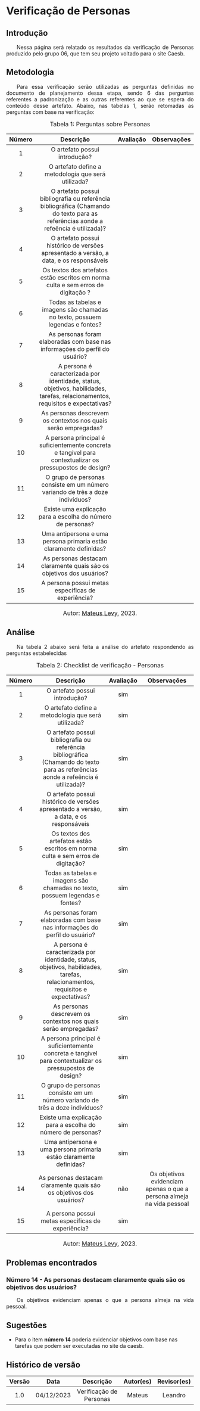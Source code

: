 # Verificação de Personas

## Introdução 
<p align="justify">&emsp;&emsp;Nessa página será relatado os resultados da verificação de Personas produzido pelo grupo 06, que tem seu projeto voltado para o site Caesb.</p>

## Metodologia
<p align="justify">&emsp;&emsp;Para essa verificação serão utilizadas as perguntas definidas no documento de planejamento dessa etapa, sendo 6 das perguntas referentes a padronização e as outras referentes ao que se espera do conteúdo desse artefato. Abaixo, nas tabelas 1, serão retomadas as perguntas com base na verificação:</p>

<font size="3"><p style="text-align: center"> Tabela 1: Perguntas sobre Personas </p> </font>

<center>


| Número | Descrição | Avaliação | Observações | 
| :----: | :-------: | :-------: | :--------: | 
| 1 | O artefato possui introdução?|  |  |
| 2 | O artefato define a metodologia que será utilizada? | | |
| 3 | O artefato possui bibliografia ou referência bibliográfica (Chamando do texto para as referências aonde a refeência é utilizada)?| | |
| 4 | O artefato possui histórico de versões apresentado a versão, a data, e os responsáveis | | |
| 5 | Os textos dos artefatos estão escritos em norma culta e sem erros de digitação ? | | |
| 6 | Todas as tabelas e imagens são chamadas no texto, possuem legendas e fontes? |  | |
| 7 |As personas foram elaboradas com base nas informações do perfil do usuário? |  | |
| 8 | A persona é caracterizada por identidade, status, objetivos, habilidades, tarefas, relacionamentos, requisitos e expectativas?|  | |
| 9 | As personas descrevem os contextos nos quais serão empregadas? |  | |
| 10 | A persona principal é suficientemente concreta e tangível para contextualizar os pressupostos de design? |  | |
| 11 | O grupo de personas consiste em um número variando de três a doze indivíduos? |  |  |
| 12 | Existe uma explicação para a escolha do número de personas? |  | |
| 13 | Uma antipersona e uma persona primaria estão claramente definidas? |  | |
| 14 | As personas destacam claramente quais são os objetivos dos usuários? |  |  |
| 15 |A persona possui metas específicas de experiência? |  | |


</center>


<font size="3"><p style="text-align: center"> Autor: <a href="https://github.com/mateus9levy" target="_blanck">Mateus Levy</a>, 2023.</p></font>

## Análise
<p align="justify">&emsp;&emsp;Na tabela 2 abaixo será feita a análise do artefato respondendo as perguntas estabelecidas</p>


<font size="3"><p style="text-align: center"> Tabela 2: Checklist de verificação - Personas </p> </font>

<center>


| Número | Descrição | Avaliação | Observações | 
| :----: | :-------: | :-------: | :--------: | 
| 1 | O artefato possui introdução?| sim |  |
| 2 | O artefato define a metodologia que será utilizada? | sim | |
| 3 | O artefato possui bibliografia ou referência bibliográfica (Chamando do texto para as referências aonde a refeência é utilizada)?| sim | |
| 4 | O artefato possui histórico de versões apresentado a versão, a data, e os responsáveis | sim | |
| 5 | Os textos dos artefatos estão escritos em norma culta e sem erros de digitação? | sim | |
| 6 | Todas as tabelas e imagens são chamadas no texto, possuem legendas e fontes? | sim | |
| 7 |As personas foram elaboradas com base nas informações do perfil do usuário? | sim | |
| 8 | A persona é caracterizada por identidade, status, objetivos, habilidades, tarefas, relacionamentos, requisitos e expectativas?| sim | |
| 9 | As personas descrevem os contextos nos quais serão empregadas? | sim | |
| 10 | A persona principal é suficientemente concreta e tangível para contextualizar os pressupostos de design? | sim | |
| 11 | O grupo de personas consiste em um número variando de três a doze indivíduos? | sim |  |
| 12 | Existe uma explicação para a escolha do número de personas? | sim | |
| 13 | Uma antipersona e uma persona primaria estão claramente definidas? | sim | |
| 14 | As personas destacam claramente quais são os objetivos dos usuários? | não  | Os objetivos evidenciam apenas o que a persona almeja na vida pessoal |
| 15 |A persona possui metas específicas de experiência? | sim | |



</center>

<font size="3"><p style="text-align: center"> Autor: <a href="https://github.com/mateus9levy" target="_blanck">Mateus Levy</a>, 2023.</p></font>



## Problemas encontrados
### Número 14 - As personas destacam claramente quais são os objetivos dos usuários?
<p align="justify">&emsp;&emsp;Os objetivos evidenciam apenas o que a persona almeja na vida pessoal.</p>


## Sugestões
- Para o item <b>número 14</b> poderia evidenciar objetivos com base nas tarefas que podem ser executadas no site da caesb.</p>



## Histórico de versão

| Versão |    Data    |      Descrição       |  Autor(es) | Revisor(es) |
| :----: | :--------: | :------------------: | :-----: | :-----: |
|  1.0   | 04/12/2023 | Verificação de Personas| Mateus | Leandro |
